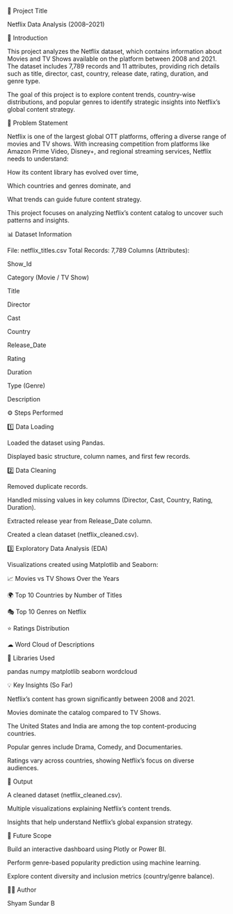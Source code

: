 🎯 Project Title

Netflix Data Analysis (2008–2021)

🧩 Introduction

This project analyzes the Netflix dataset, which contains information about Movies and TV Shows available on the platform between 2008 and 2021. The dataset includes 7,789 records and 11 attributes, providing rich details such as title, director, cast, country, release date, rating, duration, and genre type.

The goal of this project is to explore content trends, country-wise distributions, and popular genres to identify strategic insights into Netflix’s global content strategy.

🧠 Problem Statement

Netflix is one of the largest global OTT platforms, offering a diverse range of movies and TV shows. With increasing competition from platforms like Amazon Prime Video, Disney+, and regional streaming services, Netflix needs to understand:

How its content library has evolved over time,

Which countries and genres dominate, and

What trends can guide future content strategy.

This project focuses on analyzing Netflix’s content catalog to uncover such patterns and insights.

📊 Dataset Information

File: netflix_titles.csv Total Records: 7,789 Columns (Attributes):

Show_Id

Category (Movie / TV Show)

Title

Director

Cast

Country

Release_Date

Rating

Duration

Type (Genre)

Description

⚙ Steps Performed

1️⃣ Data Loading

Loaded the dataset using Pandas.

Displayed basic structure, column names, and first few records.

2️⃣ Data Cleaning

Removed duplicate records.

Handled missing values in key columns (Director, Cast, Country, Rating, Duration).

Extracted release year from Release_Date column.

Created a clean dataset (netflix_cleaned.csv).

3️⃣ Exploratory Data Analysis (EDA)

Visualizations created using Matplotlib and Seaborn:

📈 Movies vs TV Shows Over the Years

🌍 Top 10 Countries by Number of Titles

🎭 Top 10 Genres on Netflix

⭐ Ratings Distribution

☁ Word Cloud of Descriptions

🧩 Libraries Used

pandas numpy matplotlib seaborn wordcloud

💡 Key Insights (So Far)

Netflix’s content has grown significantly between 2008 and 2021.

Movies dominate the catalog compared to TV Shows.

The United States and India are among the top content-producing countries.

Popular genres include Drama, Comedy, and Documentaries.

Ratings vary across countries, showing Netflix’s focus on diverse audiences.

🧾 Output

A cleaned dataset (netflix_cleaned.csv).

Multiple visualizations explaining Netflix’s content trends.

Insights that help understand Netflix’s global expansion strategy.

🚀 Future Scope

Build an interactive dashboard using Plotly or Power BI.

Perform genre-based popularity prediction using machine learning.

Explore content diversity and inclusion metrics (country/genre balance).

👨‍💻 Author

Shyam Sundar B
